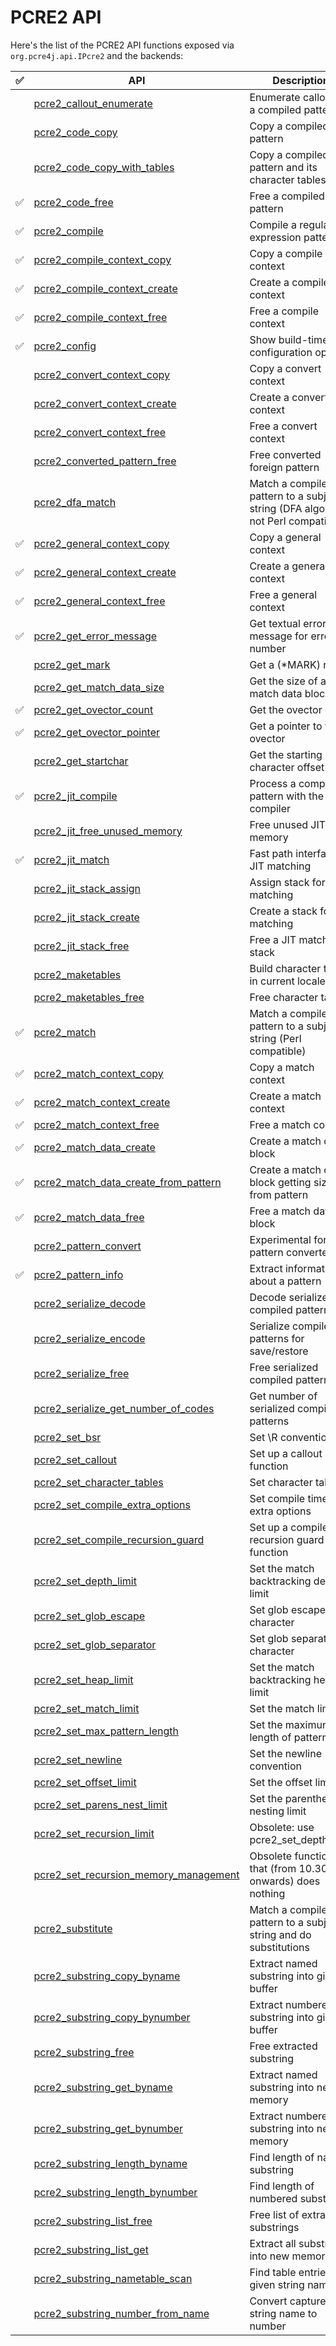 # PCRE2 API

Here's the list of the PCRE2 API functions exposed via `org.pcre4j.api.IPcre2` and the backends:

| ✅ | API                                                                                                                       | Description                                                                       |
|---|---------------------------------------------------------------------------------------------------------------------------|-----------------------------------------------------------------------------------|
|   | [pcre2_callout_enumerate](https://www.pcre.org/current/doc/html/pcre2_callout_enumerate.html)                             | Enumerate callouts in a compiled pattern                                          |
|   | [pcre2_code_copy](https://www.pcre.org/current/doc/html/pcre2_code_copy.html)                                             | Copy a compiled pattern                                                           |
|   | [pcre2_code_copy_with_tables](https://www.pcre.org/current/doc/html/pcre2_code_copy_with_tables.html)                     | Copy a compiled pattern and its character tables                                  |
| ✅ | [pcre2_code_free](https://www.pcre.org/current/doc/html/pcre2_code_free.html)                                             | Free a compiled pattern                                                           |
| ✅ | [pcre2_compile](https://www.pcre.org/current/doc/html/pcre2_compile.html)                                                 | Compile a regular expression pattern                                              |
| ✅ | [pcre2_compile_context_copy](https://www.pcre.org/current/doc/html/pcre2_compile_context_copy.html)                       | Copy a compile context                                                            |
| ✅ | [pcre2_compile_context_create](https://www.pcre.org/current/doc/html/pcre2_compile_context_create.html)                   | Create a compile context                                                          |
| ✅ | [pcre2_compile_context_free](https://www.pcre.org/current/doc/html/pcre2_compile_context_free.html)                       | Free a compile context                                                            |
| ✅ | [pcre2_config](https://www.pcre.org/current/doc/html/pcre2_config.html)                                                   | Show build-time configuration options                                             |
|   | [pcre2_convert_context_copy](https://www.pcre.org/current/doc/html/pcre2_convert_context_copy.html)                       | Copy a convert context                                                            |
|   | [pcre2_convert_context_create](https://www.pcre.org/current/doc/html/pcre2_convert_context_create.html)                   | Create a convert context                                                          |
|   | [pcre2_convert_context_free](https://www.pcre.org/current/doc/html/pcre2_convert_context_free.html)                       | Free a convert context                                                            |
|   | [pcre2_converted_pattern_free](https://www.pcre.org/current/doc/html/pcre2_converted_pattern_free.html)                   | Free converted foreign pattern                                                    |
|   | [pcre2_dfa_match](https://www.pcre.org/current/doc/html/pcre2_dfa_match.html)                                             | Match a compiled pattern to a subject string (DFA algorithm; not Perl compatible) |
| ✅ | [pcre2_general_context_copy](https://www.pcre.org/current/doc/html/pcre2_general_context_copy.html)                       | Copy a general context                                                            |
| ✅ | [pcre2_general_context_create](https://www.pcre.org/current/doc/html/pcre2_general_context_create.html)                   | Create a general context                                                          |
| ✅ | [pcre2_general_context_free](https://www.pcre.org/current/doc/html/pcre2_general_context_free.html)                       | Free a general context                                                            |
| ✅ | [pcre2_get_error_message](https://www.pcre.org/current/doc/html/pcre2_get_error_message.html)                             | Get textual error message for error number                                        |
|   | [pcre2_get_mark](https://www.pcre.org/current/doc/html/pcre2_get_mark.html)                                               | Get a (*MARK) name                                                                |
|   | [pcre2_get_match_data_size](https://www.pcre.org/current/doc/html/pcre2_get_match_data_size.html)                         | Get the size of a match data block                                                |
| ✅ | [pcre2_get_ovector_count](https://www.pcre.org/current/doc/html/pcre2_get_ovector_count.html)                             | Get the ovector count                                                             |
| ✅ | [pcre2_get_ovector_pointer](https://www.pcre.org/current/doc/html/pcre2_get_ovector_pointer.html)                         | Get a pointer to the ovector                                                      |
|   | [pcre2_get_startchar](https://www.pcre.org/current/doc/html/pcre2_get_startchar.html)                                     | Get the starting character offset                                                 |
| ✅ | [pcre2_jit_compile](https://www.pcre.org/current/doc/html/pcre2_jit_compile.html)                                         | Process a compiled pattern with the JIT compiler                                  |
|   | [pcre2_jit_free_unused_memory](https://www.pcre.org/current/doc/html/pcre2_jit_free_unused_memory.html)                   | Free unused JIT memory                                                            |
| ✅ | [pcre2_jit_match](https://www.pcre.org/current/doc/html/pcre2_jit_match.html)                                             | Fast path interface to JIT matching                                               |
|   | [pcre2_jit_stack_assign](https://www.pcre.org/current/doc/html/pcre2_jit_stack_assign.html)                               | Assign stack for JIT matching                                                     |
|   | [pcre2_jit_stack_create](https://www.pcre.org/current/doc/html/pcre2_jit_stack_create.html)                               | Create a stack for JIT matching                                                   |
|   | [pcre2_jit_stack_free](https://www.pcre.org/current/doc/html/pcre2_jit_stack_free.html)                                   | Free a JIT matching stack                                                         |
|   | [pcre2_maketables](https://www.pcre.org/current/doc/html/pcre2_maketables.html)                                           | Build character tables in current locale                                          |
|   | [pcre2_maketables_free](https://www.pcre.org/current/doc/html/pcre2_maketables_free.html)                                 | Free character tables                                                             |
| ✅ | [pcre2_match](https://www.pcre.org/current/doc/html/pcre2_match.html)                                                     | Match a compiled pattern to a subject string (Perl compatible)                    |
| ✅ | [pcre2_match_context_copy](https://www.pcre.org/current/doc/html/pcre2_match_context_copy.html)                           | Copy a match context                                                              |
| ✅ | [pcre2_match_context_create](https://www.pcre.org/current/doc/html/pcre2_match_context_create.html)                       | Create a match context                                                            |
| ✅ | [pcre2_match_context_free](https://www.pcre.org/current/doc/html/pcre2_match_context_free.html)                           | Free a match context                                                              |
| ✅ | [pcre2_match_data_create](https://www.pcre.org/current/doc/html/pcre2_match_data_create.html)                             | Create a match data block                                                         |
| ✅ | [pcre2_match_data_create_from_pattern](https://www.pcre.org/current/doc/html/pcre2_match_data_create_from_pattern.html)   | Create a match data block getting size from pattern                               |
| ✅ | [pcre2_match_data_free](https://www.pcre.org/current/doc/html/pcre2_match_data_free.html)                                 | Free a match data block                                                           |
|   | [pcre2_pattern_convert](https://www.pcre.org/current/doc/html/pcre2_pattern_convert.html)                                 | Experimental foreign pattern converter                                            |
| ✅ | [pcre2_pattern_info](https://www.pcre.org/current/doc/html/pcre2_pattern_info.html)                                       | Extract information about a pattern                                               |
|   | [pcre2_serialize_decode](https://www.pcre.org/current/doc/html/pcre2_serialize_decode.html)                               | Decode serialized compiled patterns                                               |
|   | [pcre2_serialize_encode](https://www.pcre.org/current/doc/html/pcre2_serialize_encode.html)                               | Serialize compiled patterns for save/restore                                      |
|   | [pcre2_serialize_free](https://www.pcre.org/current/doc/html/pcre2_serialize_free.html)                                   | Free serialized compiled patterns                                                 |
|   | [pcre2_serialize_get_number_of_codes](https://www.pcre.org/current/doc/html/pcre2_serialize_get_number_of_codes.html)     | Get number of serialized compiled patterns                                        |
|   | [pcre2_set_bsr](https://www.pcre.org/current/doc/html/pcre2_set_bsr.html)                                                 | Set \R convention                                                                 |
|   | [pcre2_set_callout](https://www.pcre.org/current/doc/html/pcre2_set_callout.html)                                         | Set up a callout function                                                         |
|   | [pcre2_set_character_tables](https://www.pcre.org/current/doc/html/pcre2_set_character_tables.html)                       | Set character tables                                                              |
|   | [pcre2_set_compile_extra_options](https://www.pcre.org/current/doc/html/pcre2_set_compile_extra_options.html)             | Set compile time extra options                                                    |
|   | [pcre2_set_compile_recursion_guard](https://www.pcre.org/current/doc/html/pcre2_set_compile_recursion_guard.html)         | Set up a compile recursion guard function                                         |
|   | [pcre2_set_depth_limit](https://www.pcre.org/current/doc/html/pcre2_set_depth_limit.html)                                 | Set the match backtracking depth limit                                            |
|   | [pcre2_set_glob_escape](https://www.pcre.org/current/doc/html/pcre2_set_glob_escape.html)                                 | Set glob escape character                                                         |
|   | [pcre2_set_glob_separator](https://www.pcre.org/current/doc/html/pcre2_set_glob_separator.html)                           | Set glob separator character                                                      |
|   | [pcre2_set_heap_limit](https://www.pcre.org/current/doc/html/pcre2_set_heap_limit.html)                                   | Set the match backtracking heap limit                                             |
|   | [pcre2_set_match_limit](https://www.pcre.org/current/doc/html/pcre2_set_match_limit.html)                                 | Set the match limit                                                               |
|   | [pcre2_set_max_pattern_length](https://www.pcre.org/current/doc/html/pcre2_set_max_pattern_length.html)                   | Set the maximum length of pattern                                                 |
|   | [pcre2_set_newline](https://www.pcre.org/current/doc/html/pcre2_set_newline.html)                                         | Set the newline convention                                                        |
|   | [pcre2_set_offset_limit](https://www.pcre.org/current/doc/html/pcre2_set_offset_limit.html)                               | Set the offset limit                                                              |
|   | [pcre2_set_parens_nest_limit](https://www.pcre.org/current/doc/html/pcre2_set_parens_nest_limit.html)                     | Set the parentheses nesting limit                                                 |
|   | [pcre2_set_recursion_limit](https://www.pcre.org/current/doc/html/pcre2_set_recursion_limit.html)                         | Obsolete: use pcre2_set_depth_limit                                               |
|   | [pcre2_set_recursion_memory_management](https://www.pcre.org/current/doc/html/pcre2_set_recursion_memory_management.html) | Obsolete function that (from 10.30 onwards) does nothing                          |
|   | [pcre2_substitute](https://www.pcre.org/current/doc/html/pcre2_substitute.html)                                           | Match a compiled pattern to a subject string and do substitutions                 |
|   | [pcre2_substring_copy_byname](https://www.pcre.org/current/doc/html/pcre2_substring_copy_byname.html)                     | Extract named substring into given buffer                                         |
|   | [pcre2_substring_copy_bynumber](https://www.pcre.org/current/doc/html/pcre2_substring_copy_bynumber.html)                 | Extract numbered substring into given buffer                                      |
|   | [pcre2_substring_free](https://www.pcre.org/current/doc/html/pcre2_substring_free.html)                                   | Free extracted substring                                                          |
|   | [pcre2_substring_get_byname](https://www.pcre.org/current/doc/html/pcre2_substring_get_byname.html)                       | Extract named substring into new memory                                           |
|   | [pcre2_substring_get_bynumber](https://www.pcre.org/current/doc/html/pcre2_substring_get_bynumber.html)                   | Extract numbered substring into new memory                                        |
|   | [pcre2_substring_length_byname](https://www.pcre.org/current/doc/html/pcre2_substring_length_byname.html)                 | Find length of named substring                                                    |
|   | [pcre2_substring_length_bynumber](https://www.pcre.org/current/doc/html/pcre2_substring_length_bynumber.html)             | Find length of numbered substring                                                 |
|   | [pcre2_substring_list_free](https://www.pcre.org/current/doc/html/pcre2_substring_list_free.html)                         | Free list of extracted substrings                                                 |
|   | [pcre2_substring_list_get](https://www.pcre.org/current/doc/html/pcre2_substring_list_get.html)                           | Extract all substrings into new memory                                            |
|   | [pcre2_substring_nametable_scan](https://www.pcre.org/current/doc/html/pcre2_substring_nametable_scan.html)               | Find table entries for given string name                                          |
|   | [pcre2_substring_number_from_name](https://www.pcre.org/current/doc/html/pcre2_substring_number_from_name.html)           | Convert captured string name to number                                            |
